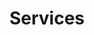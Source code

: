 ---
title: "Services"
draft: false
bg_image: "images/backgrounds/page-title.jpg"
description: "Some of the many services offered by Dalyle."
---